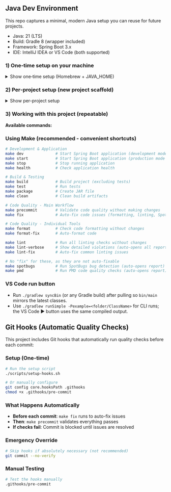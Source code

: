 ## Java Dev Environment

This repo captures a minimal, modern Java setup you can reuse for future projects.

- Java: 21 (LTS)
- Build: Gradle 8 (wrapper included)
- Framework: Spring Boot 3.x
- IDE: IntelliJ IDEA or VS Code (both supported)

### 1) One‑time setup on your machine

<details><summary>Show one‑time setup (Homebrew + JAVA_HOME)</summary>

```bash
brew install --cask temurin@21
brew install gradle maven
brew install --cask intellij-idea-ce  # or intellij-idea

# Code quality tools (optional - formatter is built into Gradle)
# brew install google-java-format  # Not needed - using built-in formatter

# Optional but useful
brew install --cask docker
brew install jenv
```

Ensure `JAVA_HOME` points to JDK 21 (add to `~/.zshrc`):

```bash
echo 'export JAVA_HOME=$(/usr/libexec/java_home -v 21)' >> ~/.zshrc
echo 'export PATH="$JAVA_HOME/bin:$PATH"' >> ~/.zshrc
source ~/.zshrc
```

Verify:

```bash
java -version
gradle -v || true  # optional; project uses the Gradle wrapper
```

</details>

### 2) Per‑project setup (new project scaffold)

<details><summary>Show per-project setup</summary>

When starting a brand‑new Spring Boot project, generate via Spring Initializr (terminal).

Terminal (downloads a zip, unzips into current dir):

```bash
curl -fsSL https://start.spring.io/starter.zip \
  -d type=gradle-project \
  -d language=java \
  -d javaVersion=21 \
  -d packaging=jar \
  -d name=app \
  -d groupId=com.example \
  -d artifactId=app \
  -d dependencies=web,actuator,testcontainers \
  -d baseDir=app \
  -o app.zip
unzip -q app.zip
rsync -a app/ .
rm -rf app app.zip
```

</details>

### 3) Working with this project (repeatable)

**Available commands:**

### Using Make (recommended - convenient shortcuts)

```bash
# Development & Application
make dev              # Start Spring Boot application (development mode with hot reload)
make start            # Start Spring Boot application (production mode from JAR)
make stop             # Stop running application
make health           # Check application health

# Build & Testing
make build            # Build project (excluding tests)
make test             # Run tests
make package          # Create JAR file
make clean            # Clean build artifacts

# Code Quality - Main Workflow
make precommit        # Validate code quality without making changes
make fix              # Auto-fix code issues (formatting, linting, SpotBugs)

# Code Quality - Individual Tools
make format           # Check code formatting without changes
make format-fix       # Auto-format code

make lint             # Run all linting checks without changes
make lint-verbose     # Show detailed violations (auto-opens all reports)
make lint-fix         # Auto-fix common linting issues

# No "fix" for these, as they are not auto-fixable
make spotbugs         # Run SpotBugs bug detection (auto-opens report)
make pmd              # Run PMD code quality checks (auto-opens report)
```

### VS Code run button

- Run `./gradlew syncBin` (or any Gradle build) after pulling so `bin/main` mirrors the latest classes.
- Use `./gradlew runSimple -Pexample=<folder/ClassName>` for CLI runs; the VS Code ▶ button uses the same compiled output.

## Git Hooks (Automatic Quality Checks)

This project includes Git hooks that automatically run quality checks before each commit:

### Setup (One-time)

```bash
# Run the setup script
./scripts/setup-hooks.sh

# Or manually configure
git config core.hooksPath .githooks
chmod +x .githooks/pre-commit
```

### What Happens Automatically

- **Before each commit**: `make fix` runs to auto-fix issues
- **Then**: `make precommit` validates everything passes
- **If checks fail**: Commit is blocked until issues are resolved

### Emergency Override

```bash
# Skip hooks if absolutely necessary (not recommended)
git commit --no-verify
```

### Manual Testing

```bash
# Test the hooks manually
.githooks/pre-commit
```
